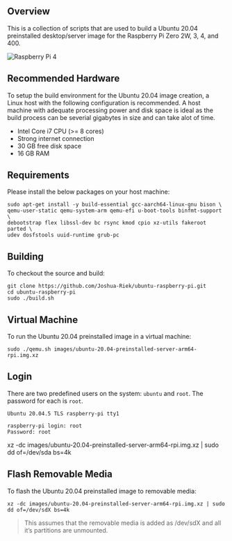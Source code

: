 ## Overview

This is a collection of scripts that are used to build a Ubuntu 20.04 preinstalled desktop/server image for the Raspberry Pi Zero 2W, 3, 4, and 400.

![Raspberry Pi 4](https://www.electromaker.io/uploads/images/board-guide/single-board-computer/medium/Raspberry%20Pi%204B-540x386.png)

## Recommended Hardware

To setup the build environment for the Ubuntu 20.04 image creation, a Linux host with the following configuration is recommended. A host machine with adequate processing power and disk space is ideal as the build process can be severial gigabytes in size and can take alot of time.

* Intel Core i7 CPU (>= 8 cores)
* Strong internet connection
* 30 GB free disk space
* 16 GB RAM

## Requirements

Please install the below packages on your host machine:

```
sudo apt-get install -y build-essential gcc-aarch64-linux-gnu bison \
qemu-user-static qemu-system-arm qemu-efi u-boot-tools binfmt-support \
debootstrap flex libssl-dev bc rsync kmod cpio xz-utils fakeroot parted \
udev dosfstools uuid-runtime grub-pc
```

## Building

To checkout the source and build:

```
git clone https://github.com/Joshua-Riek/ubuntu-raspberry-pi.git
cd ubuntu-raspberry-pi
sudo ./build.sh
```

## Virtual Machine

To run the Ubuntu 20.04 preinstalled image in a virtual machine:

```
sudo ./qemu.sh images/ubuntu-20.04-preinstalled-server-arm64-rpi.img.xz
```

## Login

There are two predefined users on the system: `ubuntu` and `root`. The password for each is `root`. 

```
Ubuntu 20.04.5 TLS raspberry-pi tty1

raspberry-pi login: root
Password: root
```
xz -dc images/ubuntu-20.04-preinstalled-server-arm64-rpi.img.xz | sudo dd of=/dev/sda bs=4k
## Flash Removable Media

To flash the Ubuntu 20.04 preinstalled image to removable media:

```
xz -dc images/ubuntu-20.04-preinstalled-server-arm64-rpi.img.xz | sudo dd of=/dev/sdX bs=4k
```

> This assumes that the removable media is added as /dev/sdX and all it’s partitions are unmounted.
